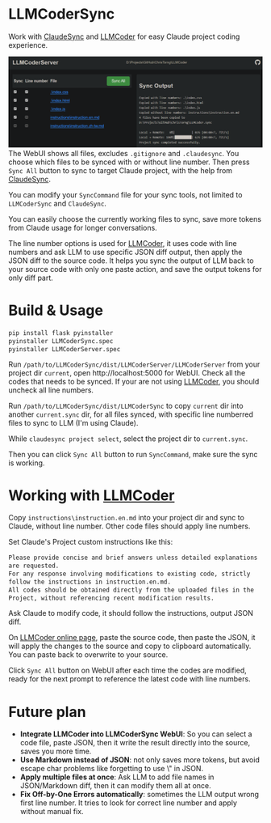 # LLMCoderSync

Work with [ClaudeSync](https://github.com/jahwag/ClaudeSync) and [LLMCoder](https://github.com/ChrisTorng/LLMCoder) for easy Claude project coding experience.

![](images/LLMCoderServer.png)
The WebUI shows all files, excludes `.gitignore` and `.claudesync`. You choose which files to be synced with or without line number. Then press `Sync All` button to sync to target Claude project, with the help from [ClaudeSync](https://github.com/jahwag/ClaudeSync).

You can modify your `SyncCommand` file for your sync tools, not limited to `LLMCoderSync` and `ClaudeSync`.

You can easily choose the currently working files to sync, save more tokens from Claude usage for longer conversations.

The line number options is used for [LLMCoder](https://github.com/ChrisTorng/LLMCoder), it uses code with line numbers and ask LLM to use specific JSON diff output, then apply the JSON diff to the source code. It helps you sync the output of LLM back to your source code with only one paste action, and save the output tokens for only diff part.

# Build & Usage

```
pip install flask pyinstaller
pyinstaller LLMCoderSync.spec
pyinstaller LLMCoderServer.spec
```

Run `/path/to/LLMCoderSync/dist/LLMCoderServer/LLMCoderServer` from your project dir `current`, open http://localhost:5000 for WebUI. Check all the codes that needs to be synced. If your are not using [LLMCoder](https://github.com/ChrisTorng/LLMCoder), you should uncheck all line numbers.

Run `/path/to/LLMCoderSync/dist/LLMCoderSync` to copy `current` dir into another `current.sync` dir, for all files synced, with specific line numberred files to sync to LLM (I'm using Claude).

While `claudesync project select`, select the project dir to `current.sync`.

Then you can click `Sync All` button to run `SyncCommand`, make sure the sync is working.

# Working with [LLMCoder](https://github.com/ChrisTorng/LLMCoder)

Copy `instructions\instruction.en.md` into your project dir and sync to Claude, without line number. Other code files should apply line numbers.

Set Claude's Project custom instructions like this:

```
Please provide concise and brief answers unless detailed explanations are requested.
For any response involving modifications to existing code, strictly follow the instructions in instruction.en.md.
All codes should be obtained directly from the uploaded files in the Project, without referencing recent modification results.
```

Ask Claude to modify code, it should follow the instructions, output JSON diff.

On [LLMCoder online page](https://christorng.github.io/LLMCoder/), paste the source code, then paste the JSON, it will apply the changes to the source and copy to clipboard automatically. You can paste back to overwrite to your source.

Click `Sync All` button on WebUI after each time the codes are modified, ready for the next prompt to reference the latest code with line numbers.

# Future plan

* **Integrate LLMCoder into LLMCoderSync WebUI**: So you can select a code file, paste JSON, then it write the result directly into the source, saves you more time.
* **Use Markdown instead of JSON**: not only saves more tokens, but avoid escape char problems like forgetting to use \\" in JSON.
* **Apply multiple files at once**: Ask LLM to add file names in JSON/Markdown diff, then it can modify them all at once.
* **Fix Off-by-One Errors automatically**: sometimes the LLM output wrong first line number. It tries to look for correct line number and apply without manual fix.